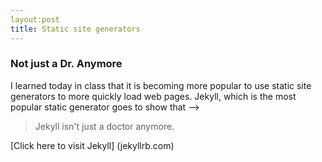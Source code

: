 ```yaml
---
layout:post
title: Static site generators
---
```


### Not just a Dr. Anymore

I learned today in class that it is becoming more popular to use static site generators to more quickly load web pages. Jekyll, which is the most popular static generator goes to show that -->
> Jekyll isn't just a doctor anymore.

[Click here to visit Jekyll] (jekyllrb.com)

